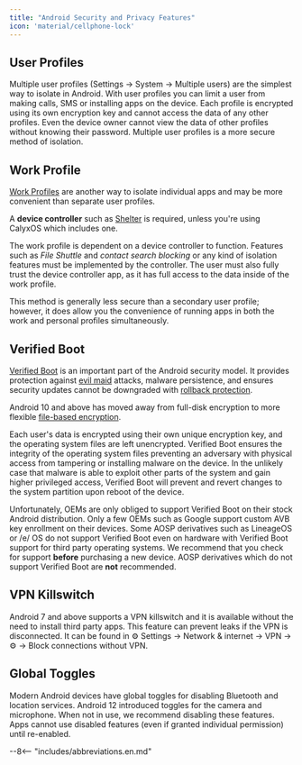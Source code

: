 ```yaml
---
title: "Android Security and Privacy Features"
icon: 'material/cellphone-lock'
---
```


## User Profiles

Multiple user profiles (Settings → System → Multiple users) are the simplest way to isolate in Android. With user profiles you can limit a user from making calls, SMS or installing apps on the device. Each profile is encrypted using its own encryption key and cannot access the data of any other profiles. Even the device owner cannot view the data of other profiles without knowing their password. Multiple user profiles is a more secure method of isolation.

## Work Profile

[Work Profiles](https://support.google.com/work/android/answer/6191949) are another way to isolate individual apps and may be more convenient than separate user profiles.

A **device controller** such as [Shelter](#recommended-apps) is required, unless you're using CalyxOS which includes one.

The work profile is dependent on a device controller to function. Features such as *File Shuttle* and *contact search blocking* or any kind of isolation features must be implemented by the controller. The user must also fully trust the device controller app, as it has full access to the data inside of the work profile.

This method is generally less secure than a secondary user profile; however, it does allow you the convenience of running apps in both the work and personal profiles simultaneously.

## Verified Boot

[Verified Boot](https://source.android.com/security/verifiedboot) is an important part of the Android security model. It provides protection against [evil maid](https://en.wikipedia.org/wiki/Evil_maid_attack) attacks, malware persistence, and ensures security updates cannot be downgraded with [rollback protection](https://source.android.com/security/verifiedboot/verified-boot#rollback-protection).

Android 10 and above has moved away from full-disk encryption to more flexible [file-based encryption](https://source.android.com/security/encryption/file-based).

Each user's data is encrypted using their own unique encryption key, and the operating system files are left unencrypted. Verified Boot ensures the integrity of the operating system files preventing an adversary with physical access from tampering or installing malware on the device. In the unlikely case that malware is able to exploit other parts of the system and gain higher privileged access, Verified Boot will prevent and revert changes to the system partition upon reboot of the device.

Unfortunately, OEMs are only obliged to support Verified Boot on their stock Android distribution. Only a few OEMs such as Google support custom AVB key enrollment on their devices. Some AOSP derivatives such as LineageOS or /e/ OS do not support Verified Boot even on hardware with Verified Boot support for third party operating systems. We recommend that you check for support **before** purchasing a new device. AOSP derivatives which do not support Verified Boot are **not** recommended.

## VPN Killswitch

Android 7 and above supports a VPN killswitch and it is available without the need to install third party apps. This feature can prevent leaks if the VPN is disconnected. It can be found in ⚙️ Settings → Network & internet → VPN → ⚙️ → Block connections without VPN.

## Global Toggles

Modern Android devices have global toggles for disabling Bluetooth and location services. Android 12 introduced toggles for the camera and microphone. When not in use, we recommend disabling these features. Apps cannot use disabled features (even if granted individual permission) until re-enabled.

--8<-- "includes/abbreviations.en.md"
